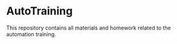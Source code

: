 # AutoTraining
This repository contains all materials and homework related to the automation training.

